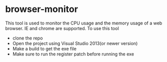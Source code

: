 # browser-monitor

This tool is used to monitor the CPU usage and the memory usage of a web browser. IE and chrome are supported.
To use this tool
- clone the repo
- Open the project using Visual Studio 2013(or newer version)
- Make a build to get the exe file
- Make sure to run the register patch before running the exe


